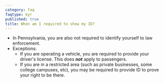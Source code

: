 ```yaml
---
category: faq
faqtype: kyr
published: true
title: When am I required to show my ID?
---
```

* In Pennsylvania, you are also not required to identify yourself to law enforcement.
* Exceptions:
	* If you are operating a vehicle, you are required to provide your driver's license. This does ***not*** apply to passengers. 
    * If you are in a restricted area (such as private businesses, some college campuses, etc), you may be required to provide ID to prove your right to be there.
